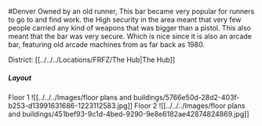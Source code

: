 #Denver 
Owned by an old runner, This bar became very popular for runners to go to and find work. the High security in the area meant that very few people carried any kind of weapons that was bigger than a pistol. This also meant that the bar was very secure. Which is nice since it is also an arcade bar, featuring old arcade machines from as far back as 1980.

District: [[../../../Locations/FRFZ/The Hub|The Hub]]

##### Layout

Floor 1
![[../../../Images/floor plans and buildings/5766e50d-28d2-403f-b253-d13991631686-1223112583.jpg]]
Floor 2
![[../../../Images/floor plans and buildings/451bef93-9c1d-4bed-9290-9e8e6182ae42874824869.jpg]]